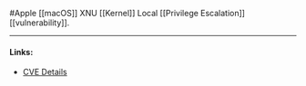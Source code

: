 #Apple 
[[macOS]] XNU [[Kernel]] Local [[Privilege Escalation]] [[vulnerability]].

---
#### Links:
- [CVE Details](https://www.cvedetails.com/cve/CVE-2020-27930/)
